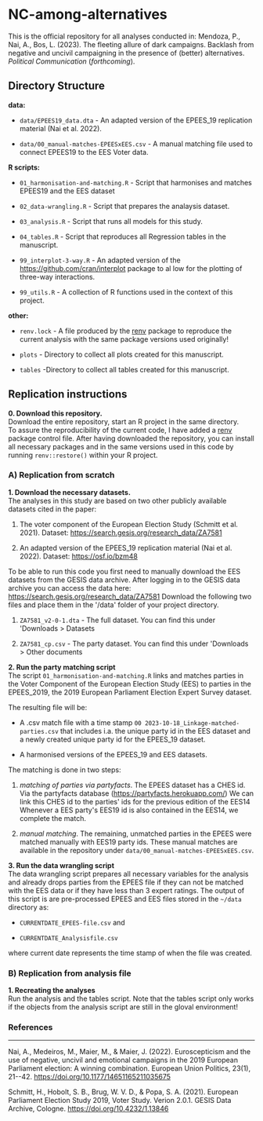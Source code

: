 # NC-among-alternatives

This is the official repository for all analyses conducted in: Mendoza,
P., Nai, A., Bos, L. (2023). The fleeting allure of dark campaigns.
Backlash from negative and uncivil campaigning in the presence of
(better) alternatives. *Political Communication* (*forthcoming*).

## Directory Structure

**data:**

-   `data/EPEES19_data.dta` - An adapted version of the EPEES_19
    replication material (Nai et al. 2022).

-   `data/00_manual-matches-EPEESxEES.csv` - A manual matching file used
    to connect EPEES19 to the EES Voter data.

**R scripts:**

-   `01_harmonisation-and-matching.R` - Script that harmonises and
    matches EPEES19 and the EES dataset

-   `02_data-wrangling.R` - Script that prepares the analaysis dataset.

-   `03_analysis.R` - Script that runs all models for this study.

-   `04_tables.R` - Script that reproduces all Regression tables in the
    manuscript.

-   `99_interplot-3-way.R` - An adapted version of the
    <https://github.com/cran/interplot> package to al low for the
    plotting of three-way interactions.

-   `99_utils.R` - A collection of R functions used in the context of
    this project.

**other:**

-   `renv.lock` - A file produced by the
    [renv](https://rstudio.github.io/renv/articles/renv.html) package to
    reproduce the current analysis with the same package versions used
    originally!

-   `plots` - Directory to collect all plots created for this
    manuscript.

-   `tables` -Directory to collect all tables created for this
    manuscript.

## Replication instructions

**0. Download this repository.**\
Download the entire repository, start an R project in the same
directory.\
To assure the reproducibility of the current code, I have added a
[renv](https://rstudio.github.io/renv/articles/renv.html) package
control file. After having downloaded the repository, you can install
all necessary packages and in the same versions used in this code by
running `renv::restore()` within your R project.

### A) Replication from scratch

**1. Download the necessary datasets.**\
The analyses in this study are based on two other publicly available
datasets cited in the paper:

1.  The voter component of the European Election Study (Schmitt et al.
    2021). Dataset: <https://search.gesis.org/research_data/ZA7581>

2.  An adapted version of the EPEES_19 replication material (Nai et al.
    2022). Dataset: <https://osf.io/bzm48>

To be able to run this code you first need to manually download the EES
datasets from the GESIS data archive. After logging in to the GESIS data
archive you can access the data here:
<https://search.gesis.org/research_data/ZA7581> Download the following
two files and place them in the '/data' folder of your project
directory.

1.  `ZA7581_v2-0-1.dta` - The full dataset. You can find this under
    'Downloads \> Datasets

2.  `ZA7581_cp.csv` - The party dataset. You can find this under
    'Downloads \> Other documents

**2. Run the party matching script**\
The script `01_harmonisation-and-matching.R` links and matches parties
in the Voter Component of the European Election Study (EES) to parties
in the EPEES_2019, the 2019 European Parliament Election Expert Survey
dataset.

The resulting file will be:

-   A .csv match file with a time stamp
    `00 2023-10-18_Linkage-matched-parties.csv` that includes i.a. the
    unique party id in the EES dataset and a newly created unique party
    id for the EPEES_19 dataset.

-   A harmonised versions of the EPEES_19 and EES datasets.

The matching is done in two steps:

1.  *matching of parties via partyfacts*. The EPEES dataset has a CHES
    id. Via the partyfacts database
    (<https://partyfacts.herokuapp.com/>) We can link this CHES id to
    the parties' ids for the previous edition of the EES14 Whenever a
    EES party's EES19 id is also contained in the EES14, we complete the
    match.

2.  *manual matching*. The remaining, unmatched parties in the EPEES
    were matched manually with EES19 party ids. These manual matches are
    available in the repository under
    `data/00_manual-matches-EPEESxEES.csv`.

**3. Run the data wrangling script**\
The data wrangling script prepares all necessary variables for the
analysis and already drops parties from the EPEES file if they can not
be matched with the EES data or if they have less than 3 expert ratings.
The output of this script is are pre-processed EPEES and EES files
stored in the `~/data` directory as:

-   `CURRENTDATE_EPEES-file.csv` and

-   `CURRENTDATE_Analysisfile.csv`

where current date represents the time stamp of when the file was
created.

### B) Replication from analysis file

**1. Recreating the analyses**\
Run the analysis and the tables script. Note that the tables script only
works if the objects from the analysis script are still in the gloval
environment!

### References

------------------------------------------------------------------------

Nai, A., Medeiros, M., Maier, M., & Maier, J. (2022). Euroscepticism and
the use of negative, uncivil and emotional campaigns in the 2019
European Parliament election: A winning combination. European Union
Politics, 23(1), 21--42. <https://doi.org/10.1177/14651165211035675>

Schmitt, H., Hobolt, S. B., Brug, W. V. D., & Popa, S. A. (2021).
European Parliament Election Study 2019, Voter Study. Verion 2.0.1.
GESIS Data Archive, Cologne. <https://doi.org/10.4232/1.13846>
